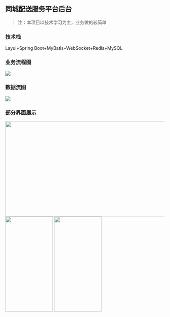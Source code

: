 ## 同城配送服务平台后台
> 注：本项目以技术学习为主，业务做的较简单
### 技术栈
Layui+Spring Boot+MyBatis+WebSocket+Redis+MySQL
### 业务流程图
![](https://cdn.jsdelivr.net/gh/fengx20/cdn/img/tcps/yewuliuchengtu.png)
### 数据流图
![](https://cdn.jsdelivr.net/gh/fengx20/cdn/img/tcps/shujuliutu.png)
### 部分界面展示
<img src="https://cdn.jsdelivr.net/gh/fengx20/cdn/img/tcps/pcduan.png" width="600px" height="300px" />

<img src="https://cdn.jsdelivr.net/gh/fengx20/cdn/img/tcps/appduan1.png" width="150px" height="300px" />

<img src="https://cdn.jsdelivr.net/gh/fengx20/cdn/img/tcps/appduan2.png" width="150px" height="300px" />
